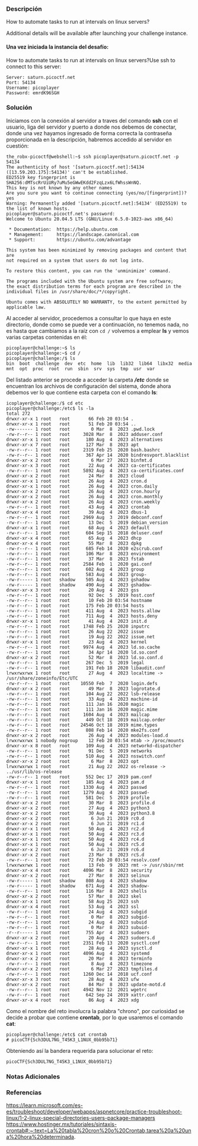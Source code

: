 ### Descripción
How to automate tasks to run at intervals on linux servers?

Additional details will be available after launching your challenge instance.
#### Una vez iniciada la instancia del desafío:
How to automate tasks to run at intervals on linux servers?Use ssh to connect to this server:

```
Server: saturn.picoctf.net
Port: 54134
Username: picoplayer 
Password: emrdK96SGH
```
### Solución
Iniciamos con la conexión al servidor a traves del comando **ssh** con el usuario, liga del servidor y puerto a donde nos debemos de conectar, donde una vez hayamos ingresado de forma correcta la contraseña proporcionada en la descripción, habremos accedido al servidor en cuestión:

```shell
the_robx-picoctf@webshell:~$ ssh picoplayer@saturn.picoctf.net -p 54134
The authenticity of host '[saturn.picoctf.net]:54134 ([13.59.203.175]:54134)' can't be established.
ED25519 key fingerprint is SHA256:dMTscRrUiURy7uMu5eGWwEKdd2FzqLzx6LfWhssWnNQ.
This key is not known by any other names
Are you sure you want to continue connecting (yes/no/[fingerprint])? yes
Warning: Permanently added '[saturn.picoctf.net]:54134' (ED25519) to the list of known hosts.
picoplayer@saturn.picoctf.net's password: 
Welcome to Ubuntu 20.04.5 LTS (GNU/Linux 6.5.0-1023-aws x86_64)

 * Documentation:  https://help.ubuntu.com
 * Management:     https://landscape.canonical.com
 * Support:        https://ubuntu.com/advantage

This system has been minimized by removing packages and content that are
not required on a system that users do not log into.

To restore this content, you can run the 'unminimize' command.

The programs included with the Ubuntu system are free software;
the exact distribution terms for each program are described in the
individual files in /usr/share/doc/*/copyright.

Ubuntu comes with ABSOLUTELY NO WARRANTY, to the extent permitted by
applicable law.
```

Al acceder al servidor, procedemos a consultar lo que haya en este directorio, donde como se puede ver a continuación, no tenemos nada, no es hasta que cambiamos a la raíz con `cd /` volvemos a emplear **ls** y vemos varias carpetas contenidas en él:

```shell
picoplayer@challenge:~$ ls
picoplayer@challenge:~$ cd /
picoplayer@challenge:/$ ls
bin  boot  challenge  dev  etc  home  lib  lib32  lib64  libx32  media  mnt  opt  proc  root  run  sbin  srv  sys  tmp  usr  var
```

Del listado anterior se procede a acceder la carpeta ***/etc*** donde se encuentran los archivos de configuración del sistema, donde ahora debemos ver lo que contiene esta carpeta con el comando **ls**:

```shell
icoplayer@challenge:/$ cd etc
picoplayer@challenge:/etc$ ls -la
total 272
drwxr-xr-x 1 root   root       66 Feb 20 03:54 .
drwxr-xr-x 1 root   root       51 Feb 20 03:54 ..
-rw------- 1 root   root        0 Mar  8  2023 .pwd.lock
-rw-r--r-- 1 root   root     3028 Mar  8  2023 adduser.conf
drwxr-xr-x 1 root   root      180 Aug  4  2023 alternatives
drwxr-xr-x 7 root   root      127 Mar  8  2023 apt
-rw-r--r-- 1 root   root     2319 Feb 25  2020 bash.bashrc
-rw-r--r-- 1 root   root      367 Apr 14  2020 bindresvport.blacklist
drwxr-xr-x 2 root   root        6 Mar 27  2023 binfmt.d
drwxr-xr-x 3 root   root       22 Aug  4  2023 ca-certificates
-rw-r--r-- 1 root   root     5892 Aug  4  2023 ca-certificates.conf
drwxr-xr-x 2 root   root       24 Mar  8  2023 cloud
drwxr-xr-x 1 root   root       26 Aug  4  2023 cron.d
drwxr-xr-x 1 root   root       26 Aug  4  2023 cron.daily
drwxr-xr-x 2 root   root       26 Aug  4  2023 cron.hourly
drwxr-xr-x 2 root   root       26 Aug  4  2023 cron.monthly
drwxr-xr-x 2 root   root       26 Aug  4  2023 cron.weekly
-rw-r--r-- 1 root   root       43 Aug  4  2023 crontab
drwxr-xr-x 4 root   root       39 Aug  4  2023 dbus-1
-rw-r--r-- 1 root   root     2969 Aug  3  2019 debconf.conf
-rw-r--r-- 1 root   root       13 Dec  5  2019 debian_version
drwxr-xr-x 1 root   root       68 Aug  4  2023 default
-rw-r--r-- 1 root   root      604 Sep 15  2018 deluser.conf
drwxr-xr-x 4 root   root       65 Aug  4  2023 dhcp
drwxr-xr-x 4 root   root       55 Mar  8  2023 dpkg
-rw-r--r-- 1 root   root      685 Feb 14  2020 e2scrub.conf
-rw-r--r-- 1 root   root      106 Mar  8  2023 environment
-rw-r--r-- 1 root   root       37 Mar  8  2023 fstab
-rw-r--r-- 1 root   root     2584 Feb  1  2020 gai.conf
-rw-r--r-- 1 root   root      602 Aug  4  2023 group
-rw-r--r-- 1 root   root      583 Aug  4  2023 group-
-rw-r----- 1 root   shadow    505 Aug  4  2023 gshadow
-rw-r----- 1 root   shadow    490 Aug  4  2023 gshadow-
drwxr-xr-x 3 root   root       20 Aug  4  2023 gss
-rw-r--r-- 1 root   root       92 Dec  5  2019 host.conf
-rw-r--r-- 1 root   root       10 Feb 20 03:54 hostname
-rw-r--r-- 1 root   root      175 Feb 20 03:54 hosts
-rw-r--r-- 1 root   root      411 Aug  4  2023 hosts.allow
-rw-r--r-- 1 root   root      711 Aug  4  2023 hosts.deny
drwxr-xr-x 1 root   root       41 Aug  4  2023 init.d
-rw-r--r-- 1 root   root     1748 Feb 25  2020 inputrc
-rw-r--r-- 1 root   root       26 Aug 22  2022 issue
-rw-r--r-- 1 root   root       19 Aug 22  2022 issue.net
drwxr-xr-x 1 root   root       23 Aug  4  2023 kernel
-rw-r--r-- 1 root   root     9974 Aug  4  2023 ld.so.cache
-rw-r--r-- 1 root   root       34 Apr 14  2020 ld.so.conf
drwxr-xr-x 2 root   root       52 Mar  8  2023 ld.so.conf.d
-rw-r--r-- 1 root   root      267 Dec  5  2019 legal
-rw-r--r-- 1 root   root      191 Feb 18  2020 libaudit.conf
lrwxrwxrwx 1 root   root       27 Aug  4  2023 localtime -> /usr/share/zoneinfo/Etc/UTC
-rw-r--r-- 1 root   root    10550 Feb  7  2020 login.defs
drwxr-xr-x 2 root   root       49 Mar  8  2023 logrotate.d
-rw-r--r-- 1 root   root      104 Aug 22  2022 lsb-release
-rw-r--r-- 1 root   root       33 Aug  4  2023 machine-id
-rw-r--r-- 1 root   root      111 Jan 16  2020 magic
-rw-r--r-- 1 root   root      111 Jan 16  2020 magic.mime
-rw-r--r-- 1 root   root     1604 Aug  4  2023 mailcap
-rw-r--r-- 1 root   root      449 Oct 18  2019 mailcap.order
-rw-r--r-- 1 root   root    24546 Oct 18  2019 mime.types
-rw-r--r-- 1 root   root      808 Feb 14  2020 mke2fs.conf
drwxr-xr-x 2 root   root       26 Aug  4  2023 modules-load.d
lrwxrwxrwx 1 nobody nogroup    12 Feb 20 03:54 mtab -> /proc/mounts
drwxr-xr-x 8 root   root      109 Aug  4  2023 networkd-dispatcher
-rw-r--r-- 1 root   root       91 Dec  5  2019 networks
-rw-r--r-- 1 root   root      510 Aug  4  2023 nsswitch.conf
drwxr-xr-x 2 root   root        6 Mar  8  2023 opt
lrwxrwxrwx 1 root   root       21 Aug 22  2022 os-release -> ../usr/lib/os-release
-rw-r--r-- 1 root   root      552 Dec 17  2019 pam.conf
drwxr-xr-x 1 root   root      185 Aug  4  2023 pam.d
-rw-r--r-- 1 root   root     1330 Aug  4  2023 passwd
-rw-r--r-- 1 root   root     1279 Aug  4  2023 passwd-
-rw-r--r-- 1 root   root      581 Dec  5  2019 profile
drwxr-xr-x 2 root   root       30 Mar  8  2023 profile.d
drwxr-xr-x 2 root   root       27 Aug  4  2023 python3
drwxr-xr-x 2 root   root       30 Aug  4  2023 python3.8
drwxr-xr-x 2 root   root        6 Jun 21  2019 rc0.d
drwxr-xr-x 2 root   root        6 Jun 21  2019 rc1.d
drwxr-xr-x 1 root   root       50 Aug  4  2023 rc2.d
drwxr-xr-x 1 root   root       50 Aug  4  2023 rc3.d
drwxr-xr-x 1 root   root       50 Aug  4  2023 rc4.d
drwxr-xr-x 1 root   root       50 Aug  4  2023 rc5.d
drwxr-xr-x 2 root   root        6 Jun 21  2019 rc6.d
drwxr-xr-x 2 root   root       23 Mar  8  2023 rcS.d
-rw-r--r-- 1 root   root       72 Feb 20 03:54 resolv.conf
lrwxrwxrwx 1 root   root       13 Feb  9  2023 rmt -> /usr/sbin/rmt
drwxr-xr-x 4 root   root     4096 Mar  8  2023 security
drwxr-xr-x 2 root   root       27 Mar  8  2023 selinux
-rw-r----- 1 root   shadow    808 Aug  4  2023 shadow
-rw-r----- 1 root   shadow    671 Aug  4  2023 shadow-
-rw-r--r-- 1 root   root      116 Mar  8  2023 shells
drwxr-xr-x 2 root   root       57 Mar  8  2023 skel
drwxr-xr-x 1 root   root       58 Aug 25  2023 ssh
drwxr-xr-x 4 root   root       53 Aug  4  2023 ssl
-rw-r--r-- 1 root   root       24 Aug  4  2023 subgid
-rw-r--r-- 1 root   root        0 Mar  8  2023 subgid-
-rw-r--r-- 1 root   root       24 Aug  4  2023 subuid
-rw-r--r-- 1 root   root        0 Mar  8  2023 subuid-
-r--r----- 1 root   root      755 Apr  4  2023 sudoers
drwxr-xr-x 2 root   root       20 Aug  4  2023 sudoers.d
-rw-r--r-- 1 root   root     2351 Feb 13  2020 sysctl.conf
drwxr-xr-x 1 root   root       28 Aug  4  2023 sysctl.d
drwxr-xr-x 1 root   root     4096 Aug  4  2023 systemd
drwxr-xr-x 2 root   root       20 Mar  8  2023 terminfo
-rw-r--r-- 1 root   root        8 Aug  4  2023 timezone
drwxr-xr-x 2 root   root        6 Mar 27  2023 tmpfiles.d
-rw-r--r-- 1 root   root     1260 Dec 14  2018 ucf.conf
drwxr-xr-x 3 root   root       28 Aug  4  2023 ufw
drwxr-xr-x 2 root   root       84 Mar  8  2023 update-motd.d
-rw-r--r-- 1 root   root     4942 Nov 12  2021 wgetrc
-rw-r--r-- 1 root   root      642 Sep 24  2019 xattr.conf
drwxr-xr-x 4 root   root       86 Aug  4  2023 xdg
```

Como el nombre del reto involucra la palabra "chrono", por curiosidad se decide a probar que contiene **crontab**, por lo que usaremos el comando **cat**:

```shell
picoplayer@challenge:/etc$ cat crontab 
# picoCTF{Sch3DUL7NG_T45K3_L1NUX_0bb95b71}
```

Obteniendo así la bandera requerida para solucionar el reto:

```
picoCTF{Sch3DUL7NG_T45K3_L1NUX_0bb95b71}
```
### Notas Adicionales

### Referencias
https://learn.microsoft.com/es-es/troubleshoot/developer/webapps/aspnetcore/practice-troubleshoot-linux/1-2-linux-special-directories-users-package-managers
https://www.hostinger.mx/tutoriales/sintaxis-crontab#:~:text=La%20tabla%20cron%20o%20Crontab,tarea%20a%20una%20hora%20determinada.